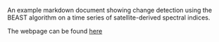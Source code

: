 An example markdown document showing change detection using the BEAST algorithm on a time series of satellite-derived spectral indices. 

The webpage can be found [here]([url](https://chrismulverhill.github.io/beast-example/))
